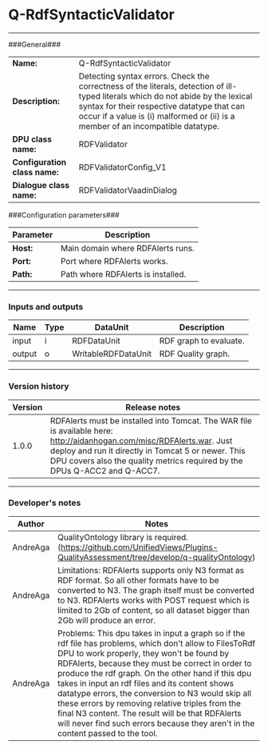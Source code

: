 # Q-RdfSyntacticValidator #
----------

###General###

|                              |                                                               |
|------------------------------|---------------------------------------------------------------|
|**Name:**                     |Q-RdfSyntacticValidator 		                     					       |
|**Description:**              |Detecting syntax errors. Check the correctness of the literals, detection of ill-typed literals which do not abide by the lexical syntax for their respective datatype that can occur if a value is (i) malformed or (ii) is a member of an incompatible datatype. |
|**DPU class name:**           |RDFValidator     						                               |
|**Configuration class name:** |RDFValidatorConfig_V1                           		               |
|**Dialogue class name:**      |RDFValidatorVaadinDialog 					                           |


###Configuration parameters###


|Parameter                        |Description                             |
|---------------------------------|----------------------------------------|
|**Host:**		                  |Main domain where RDFAlerts runs.  	   |
|**Port:**		                  |Port where RDFAlerts works.  	       |
|**Path:**			              |Path where RDFAlerts is installed.      |

***

### Inputs and outputs ###

|Name                |Type       |DataUnit                         |Description                          |
|--------------------|-----------|---------------------------------|-------------------------------------|
|input  	         |i      	 |RDFDataUnit  		               |RDF graph to evaluate.               |
|output 	         |o 	     |WritableRDFDataUnit              |RDF Quality graph.                   |

***

### Version history ###

|Version            |Release notes                                   |
|-------------------|------------------------------------------------|
|1.0.0              |RDFAlerts must be installed into Tomcat. The WAR file is available here: http://aidanhogan.com/misc/RDFAlerts.war. Just deploy and run it directly in Tomcat 5 or newer. This DPU covers also the quality metrics required by the DPUs Q-ACC2 and Q-ACC7.|

***

### Developer's notes ###

|Author            |Notes                 |
|------------------|----------------------|
|AndreAga          |QualityOntology library is required. (https://github.com/UnifiedViews/Plugins-QualityAssessment/tree/develop/q-qualityOntology) |  
|AndreAga          |Limitations: RDFAlerts supports only N3 format as RDF format. So all other formats have to be converted to N3. The graph itself must be converted to N3. RDFAlerts works with POST request which is limited to 2Gb of content, so all dataset bigger than 2Gb will produce an error. |
|AndreAga          |Problems: This dpu takes in input a graph so if the rdf file has problems, which don't allow to FilesToRdf DPU to work properly, they won't be found by RDFAlerts, because they must be correct in order to produce the rdf graph. On the other hand if this dpu takes in input an rdf files and its content shows datatype errors, the conversion to N3 would skip all these errors by removing relative triples from the final N3 content. The result will be that RDFAlerts will never find such errors because they aren't in the content passed to the tool.  |
